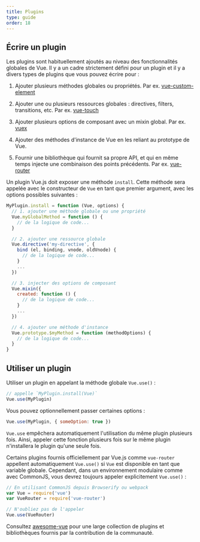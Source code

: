 ```yaml
---
title: Plugins
type: guide
order: 18
---
```


## Écrire un plugin

Les plugins sont habituellement ajoutés au niveau des fonctionnalités globales de Vue. Il y a un cadre strictement défini pour un plugin et il y a divers types de plugins que vous pouvez écrire pour :

1. Ajouter plusieurs méthodes globales ou propriétés. Par ex. [vue-custom-element](https://github.com/karol-f/vue-custom-element)

2. Ajouter une ou plusieurs ressources globales : directives, filters, transitions, etc. Par ex. [vue-touch](https://github.com/vuejs/vue-touch)

3. Ajouter plusieurs options de composant avec un mixin global. Par ex. [vuex](https://github.com/vuejs/vuex)

4. Ajouter des méthodes d'instance de Vue en les reliant au prototype de Vue.

5. Fournir une bibliothèque qui fournit sa propre API, et qui en même temps injecte une combinaison des points précédents. Par ex. [vue-router](https://github.com/vuejs/vue-router)

Un plugin Vue.js doit exposer une méthode `install`. Cette méthode sera appelée avec le constructeur de `Vue` en tant que premier argument, avec les options possibles suivantes :

``` js
MyPlugin.install = function (Vue, options) {
  // 1. ajouter une méthode globale ou une propriété
  Vue.myGlobalMethod = function () {
    // de la logique de code...
  }

  // 2. ajouter une ressource globale
  Vue.directive('my-directive', {
    bind (el, binding, vnode, oldVnode) {
      // de la logique de code...
    }
    ...
  })

  // 3. injecter des options de composant
  Vue.mixin({
    created: function () {
      // de la logique de code...
    }
    ...
  })

  // 4. ajouter une méthode d'instance
  Vue.prototype.$myMethod = function (methodOptions) {
    // de la logique de code...
  }
}
```

## Utiliser un plugin

Utiliser un plugin en appelant la méthode globale `Vue.use()` :

``` js
// appelle `MyPlugin.install(Vue)`
Vue.use(MyPlugin)
```

Vous pouvez optionnellement passer certaines options :

``` js
Vue.use(MyPlugin, { someOption: true })
```

`Vue.use` empêchera automatiquement l'utilisation du même plugin plusieurs fois. Ainsi, appeler cette fonction plusieurs fois sur le même plugin n'installera le plugin qu'une seule fois.

Certains plugins fournis officiellement par Vue.js comme `vue-router` appellent automatiquement `Vue.use()` si `Vue` est disponible en tant que variable globale. Cependant, dans un environnement modulaire comme avec CommonJS, vous devrez toujours appeler explicitement `Vue.use()` :

``` js
// En utilisant CommonJS depuis Browserify ou webpack
var Vue = require('vue')
var VueRouter = require('vue-router')

// N'oubliez pas de l'appeler
Vue.use(VueRouter)
```

Consultez [awesome-vue](https://github.com/vuejs/awesome-vue#components--libraries) pour une large collection de plugins et bibliothèques fournis par la contribution de la communauté.
